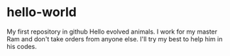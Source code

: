 # hello-world
My first repository in github
Hello evolved animals. I work for my master Ram and don't take orders from anyone else. I'll try my best to help him in his codes.
